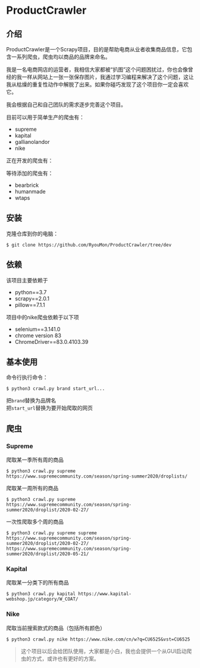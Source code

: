 # ProductCrawler
## 介绍
ProductCrawler是一个Scrapy项目，目的是帮助电商从业者收集商品信息，它包含一系列爬虫，爬虫均以商品的品牌来命名。

我是一名电商网店的运营者，我相信大家都被“扒图”这个问题困扰过，你也会像曾经的我一样从网站上一张一张保存图片，我通过学习编程来解决了这个问题，这让我从枯燥的重复性动作中解脱了出来。如果你碰巧发现了这个项目你一定会喜欢它。

我会根据自己和自己团队的需求逐步完善这个项目。

目前可以用于简单生产的爬虫有：
+ supreme  
+ kapital
+ gallianolandor
+ nike

正在开发的爬虫有：

等待添加的爬虫有：
+ bearbrick
+ humanmade
+ wtaps

## 安装

克隆仓库到你的电脑：

    $ git clone https://github.com/RyouMon/ProductCrawler/tree/dev

## 依赖

该项目主要依赖于
+ python==3.7
+ scrapy==2.0.1
+ pillow==7.1.1

项目中的nike爬虫依赖于以下项
+ selenium==3.141.0
+ chrome version 83
+ ChromeDriver==83.0.4103.39

## 基本使用

命令行执行命令：

    $ python3 crawl.py brand start_url...

把`brand`替换为品牌名  
把`start_url`替换为要开始爬取的网页

## 爬虫
### Supreme
爬取某一季所有周的商品  

    $ python3 crawl.py supreme https://www.supremecommunity.com/season/spring-summer2020/droplists/

爬取某一周所有的商品  

    $ python3 crawl.py supreme https://www.supremecommunity.com/season/spring-summer2020/droplist/2020-02-27/

一次性爬取多个周的商品

    $ python3 crawl.py supreme supreme https://www.supremecommunity.com/season/spring-summer2020/droplist/2020-02-27/ https://www.supremecommunity.com/season/spring-summer2020/droplist/2020-05-21/

### Kapital
爬取某一分类下的所有商品

    $ python3 crawl.py kapital https://www.kapital-webshop.jp/category/W_COAT/

### Nike
爬取当前搜索款式的商品（包括所有颜色）

    $ python3 crawl.py nike https://www.nike.com/cn/w?q=CU6525&vst=CU6525
    
> 这个项目以后会给团队使用，大家都是小白，我也会提供一个从GUI启动爬虫的方式，或许也有更好的方案。
